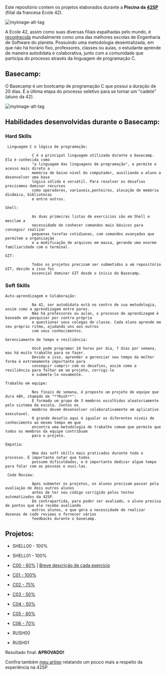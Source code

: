 Este repositório contem os projetos elaborados durante a **Piscina da [42SP](https://www.42sp.org.br/)** (filial da francesa Ecole 42).


![myimage-alt-tag](https://media-exp1.licdn.com/dms/image/C4D16AQFS_p1Vs1a4gw/profile-displaybackgroundimage-shrink_350_1400/0/1620075364105?e=1626912000&v=beta&t=7wuU9KeayBIsp17xeFiC3pgaBKYxKz7O40KsoYFbTRE)

A Ecole 42, assim como suas diversas filiais espalhadas pelo mundo, é [reconhecida](https://en.wikipedia.org/wiki/42_(school)) mundialmente como uma das melhores escolas de Engenharia de Software do planeta.
Possuindo uma metodologia desentralizada, em que não há horário fixo, professores, classes ou aulas, o estudante aprende de maneira autodidata e colaborativa,
junto com a comunidade que participa do processo através da linguagem de programação C.

 ## Basecamp:
 
O Basecamp é um bootcamp de programação C que possui a duração de 20 dias. É a última etapa do processo seletivo para se tornar um "cadete" (aluno da 42).

![myimage-alt-tag](https://user-images.githubusercontent.com/72752848/116312260-973ee280-a782-11eb-965d-82811bde546a.png)

 ## Habilidades desenvolvidas durante o Basecamp:
 
### Hard Skills

     Linguagem C e lógica de programação:
    
                C é a principal linguagem utilizada durante o basecamp. Ela é conhecida como
                "a linguagem das linguagens de programação", e permite o acesso mais direto a 
                memória de baixo nível do computador, auxiliando o aluno a desenvolver uma base
                lógica sólida e versátil. Para resolver os desafios precisamos dominar recursos 
                como operadores, variaveis,ponteiros, alocação de memória dinâmica, bibliotecas
                e entre outros.

    Shell:          
    
                As duas primeiras listas de exercicios são em Shell e mesclam a 
                necessidade de conhecer comandos mais básicos para conseguir realizar
                pequenas tarefas cotidianas, com comandos avançados que permitem a organização
                e a modificação de arquivos em massa, gerando uma enorme familiaridade com o terminal.
                
    GIT:
    
                Todos os projetos precisam ser submetidos a um repositório GIT, devido a isso foi
                essencial dominar GIT desde o ínicio do Basecamp.
 
 ### Soft Skills

    Auto-aprendizagem e Colaboração:
    
                Na 42, ser autodidata está no centro de sua metodologia, assim como a aprendizagem entre pares.
                Não há professores ou aulas, o processo de aprendizagem é baseado em pesquisar por contra própria 
                e questionar seus colegas de classe. Cada aluno aprende em seu próprio ritmo, ajudando uns aos outros
                com seus conhecimentos.

    Gerenciamento de tempo e resiliência:
    
                Você pode programar 24 horas por dia, 7 dias por semana, mas há muito trabalho para se fazer.
                Devido a isso, aprender a gerenciar seu tempo da melhor forma é extremamente importante para 
                conseguir cumprir com os desafios, assim como a resiliência para falhar em um projeto, corrigi-lo
                e submete-lo novamente.
    
    Trabalho em equipe:
    
                Nos finais de semana, é proposto um projeto de equipe que dura 48h, chamado de "**Rush**":
                É formado um grupo de 3 membros escolhidos aleatoriamente pelo sistema da escola. Juntos os
                membros devem desenvolver colaborativamente um aplicativo executavel.
                O grande desafio aqui é igualar os diferentes níveis de conhecimento ao mesmo tempo em que 
                encontra uma metodologia de trabalho comum que permite que todos os membros da equipe contribuam
                para o projeto.

    Empatia:
    
                Uma das soft skills mais praticados durante todo o processo. É importante notar que todos
                possuem dificuldades, e é importante dedicar algum tempo para falar com as pessoas e ouvi-las.
                
     Code Review:
     
                Após submeter os projetos, os alunos precisam passar pela avaliação de dois outros alunos
                antes de ter seu código corrigido pelos testes automatizados da 42SP.
                Em contrapartida, para poder ser avaliado, o aluno precisa de pontos que ele recebe avaliando
                outros alunos, o que gera a necessidade de realizar dezenas de code reviews e fornecer vários 
                feedbacks durante o basecamp.
                
                
 ## Projetos:
 
 - SHELL00 - 100%
 - SHELL01 - 100%

 - [C00 - 60%](42sp_projects/C00/) | [Breve descrição de cada exercicio](42sp_projects/C00/readmeC00.md)
 - [C01 - 100%](42sp_projects/C01/)
 - [C02 - 75%](42sp_projects/C02/)
 - [C03 - 50%](42sp_projects/C03/)
 - [C04 - 50%](42sp_projects/C04/)
 - [C05 - 60%](42sp_projects/C05/)
 - [C06 - 70%](42sp_projects/C06/)
 - RUSH00
 - RUSH01

Resultado final: **APROVADO!**

Confira também [meu artigo](https://www.linkedin.com/pulse/o-que-20-dias-em-uma-das-melhores-escolas-de-software-pedro-moreira/?trackingId=DI8HeFoUSaafAqkXbKaC9Q%3D%3D) relatando um pouco mais a respeito da experiência na 42SP
